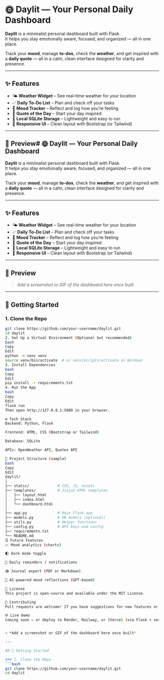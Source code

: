 # 🌞 Daylit — Your Personal Daily Dashboard

**Daylit** is a minimalist personal dashboard built with Flask.  
It helps you stay emotionally aware, focused, and organized — all in one place.

Track your **mood**, manage **to-dos**, check the **weather**, and get inspired with a **daily quote** — all in a calm, clean interface designed for clarity and presence.

---

## ✨ Features

- 🌤️ **Weather Widget** – See real-time weather for your location
- ✅ **Daily To-Do List** – Plan and check off your tasks
- 🧠 **Mood Tracker** – Reflect and log how you’re feeling
- 🧘 **Quote of the Day** – Start your day inspired
- 💾 **Local SQLite Storage** – Lightweight and easy to run
- 🎨 **Responsive UI** – Clean layout with Bootstrap (or Tailwind)

---

## 📸 Preview# 🌞 Daylit — Your Personal Daily Dashboard

**Daylit** is a minimalist personal dashboard built with Flask.  
It helps you stay emotionally aware, focused, and organized — all in one place.

Track your **mood**, manage **to-dos**, check the **weather**, and get inspired with a **daily quote** — all in a calm, clean interface designed for clarity and presence.

---

## ✨ Features

- 🌤️ **Weather Widget** – See real-time weather for your location
- ✅ **Daily To-Do List** – Plan and check off your tasks
- 🧠 **Mood Tracker** – Reflect and log how you’re feeling
- 🧘 **Quote of the Day** – Start your day inspired
- 💾 **Local SQLite Storage** – Lightweight and easy to run
- 🎨 **Responsive UI** – Clean layout with Bootstrap (or Tailwind)

---

## 📸 Preview

> *Add a screenshot or GIF of the dashboard here once built*

---

## 🚀 Getting Started

### 1. Clone the Repo
```bash
git clone https://github.com/your-username/daylit.git
cd daylit
2. Set Up a Virtual Environment (Optional but recommended)
bash
Copy
Edit
python -m venv venv
source venv/bin/activate  # or venv\Scripts\activate on Windows
3. Install Dependencies
bash
Copy
Edit
pip install -r requirements.txt
4. Run the App
bash
Copy
Edit
flask run
Then open http://127.0.0.1:5000 in your browser.

⚙️ Tech Stack
Backend: Python, Flask

Frontend: HTML, CSS (Bootstrap or Tailwind)

Database: SQLite

APIs: OpenWeather API, Quotes API

🧱 Project Structure (sample)
bash
Copy
Edit
daylit/
│
├── static/             # CSS, JS, assets
├── templates/          # Jinja2 HTML templates
│   ├── layout.html
│   ├── index.html
│   └── dashboard.html
│
├── app.py              # Main Flask app
├── models.py           # DB models (optional)
├── utils.py            # Helper functions
├── config.py           # API keys and config
├── requirements.txt
└── README.md
🗒️ Future Features
📈 Mood analytics (charts)

🌓 Dark mode toggle

🔔 Daily reminders / notifications

📥 Journal export (PDF or Markdown)

🧠 AI-powered mood reflections (GPT-based)

📄 License
This project is open-source and available under the MIT License.

🤝 Contributing
Pull requests are welcome! If you have suggestions for new features or improvements, feel free to open an issue.

🌐 Live Demo
Coming soon – or deploy to Render, Railway, or [Vercel (via Flask + serverless)]


> *Add a screenshot or GIF of the dashboard here once built*

---

## 🚀 Getting Started

### 1. Clone the Repo
```bash
git clone https://github.com/your-username/daylit.git
cd daylit

